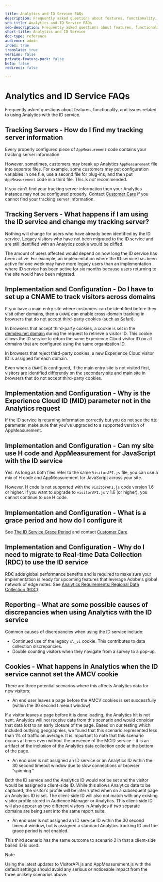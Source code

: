 ```yaml
---

title: Analytics and ID Service FAQs
description: Frequently asked questions about features, functionality, and issues related to using Analytics with the Adobe Experience Cloud ID service
seo-title: Analytics and ID Service FAQs
seo-description: Frequently asked questions about features, functionality, and issues related to using Analytics with the Adobe Experience Cloud ID service
short-title: Analytics and ID Service
doc-type: reference
audience: admin
index: true
translate: true
version: false
private-feature-pack: false
beta: false
redirect: false

---
```


<!--Meta Data Values

**Required Meta for search optimization and page data**

title: free text string

description: free text string

seo-title: free text string

seo-description: free text string

**Optional Meta for extended capabilities**

audience:
all (default), admin, developer, end-user
 
index: true (default), false
 
translate:
true (default), false
 
doc-type:
reference (default), tutorials

version:
false (default), Classic, Standard, 6.5, 6.4, 6.3, 6.2
 
private-feature-pack:
false (default), true
 
beta:
false (default), true
 
redirect:
false (default), pathname
-->

# Analytics and ID Service FAQs

Frequently asked questions about features, functionality, and issues related to using Analytics with the ID service.

## Tracking Servers - How do I find my tracking server information

Every properly configured piece of `AppMeasurement` code contains your tracking server information.

However, sometimes, customers may break up Analytics `AppMeasurement` file into separate files. For example, some customers may put configuration variables in one file, use a second file for plug-ins, and then put `AppMeasurement` code in a third file. This *is not* recommended.

If you can't find your tracking server information then your Analytics instance may not be configured properly. Contact [Customer Care](https://helpx.adobe.com/marketing-cloud/contact-support.html) if you cannot find your tracking server information.

## Tracking Servers - What happens if I am using the ID service and change my tracking server?

Nothing will change for users who have already been identified by the ID service. Legacy visitors who have not been migrated to the ID service and are still identified with an Analytics cookie would be cliffed.

The amount of users affected would depend on how long the ID service has been active. For example, an implementation where the ID service has been active for one week may have more legacy users than an implementation where ID service has been active for six months because users returning to the site would have been migrated.

## Implementation and Configuration - Do I have to set up a CNAME to track visitors across domains

If you have a main entry site where customers can be identified before they visit other domains, then a `CNAME` can enable cross-domain tracking in browsers that do not accept third-party cookies \(such as Safari\).

In browsers that accept third-party cookies, a cookie is set in the [demdex.net domain](https://marketing.adobe.com/resources/help/en_US/aam/demdex-calls.html) during the request to retrieve a visitor ID. This cookie allows the ID service to return the same Experience Cloud visitor ID on all domains that are configured using the same organization ID.

In browsers that reject third-party cookies, a new Experience Cloud visitor ID is assigned for each domain.

Even when a `CNAME` is configured, if the main entry site is not visited first, visitors are identified differently on the secondary site and main site in browsers that do not accept third-party cookies.

## Implementation and Configuration - Why is the Experience Cloud ID \(MID\) parameter not in the Analytics request

If the ID service is returning information correctly but you do not see the `MID` parameter, make sure that you've upgraded to a supported version of AppMeasurement.

## Implementation and Configuration - Can my site use H code and AppMeasurement for JavaScript with the ID service

Yes. As long as both files refer to the same `VisitorAPI.js` file, you can use a mix of H code and AppMeasurement for JavaScript across your site.

However, H code is not supported with the `visitorAPI.js` code version 1.6 or higher. If you want to upgrade to `visitorAPI.js` v 1.6 \(or higher\), you cannot continue to use H code.

## Implementation and Configuration - What is a grace period and how do I configure it

See [The ID Service Grace Period](mcvid_grace_period.html#) and contact [Customer Care](https://helpx.adobe.com/marketing-cloud/contact-support.html).

## Implementation and Configuration - Why do I need to migrate to Real-time Data Collection \(RDC\) to use the ID service

RDC adds global performance benefits and is required to make sure your implementation is ready for upcoming features that leverage Adobe's global network of edge notes. See [Analytics Requirements: Regional Data Collection \(RDC\)](mcvid-requirements.html#section_7D04BB013BC84A25BAE3B148BC0CA25F).

## Reporting - What are some possible causes of discrepancies when using Analytics with the ID service

Common causes of discrepancies when using the ID service include:

+ Continued use of the legacy `s\_vi` cookie. This contributes to data collection discrepancies.
+ Double counting visitors when they navigate from a survey to a pop-up.

## Cookies - What happens in Analytics when the ID service cannot set the AMCV cookie

There are three potential scenarios where this affects Analytics data for new visitors:

+ An end user leaves a page before the AMCV cookies is set successfully \(within the 30 second timeout window\).

If a visitor leaves a page before it is done loading, the Analytics hit is not sent. Analytics will not receive data from this scenario and would consider that data lost to an early closure of the page. Based on our testing which included outlying geographies, we found that this scenario represented less than 1% of traffic on average. It is important to note that this scenario occurs at times even without the presence of the MCID service – it is an artifact of the inclusion of the Analytics data collection code at the bottom of the page.

+ An end user is not assigned an ID service or an Analytics ID within the 30 second timeout window due to slow connections or browser “spinning."

Both the ID service and the Analytics ID would not be set and the visitor would be assigned a client-side ID. While this allows Analytics data to be captured, the visitor’s profile will be interrupted when on a subsequent page an Analytics ID is set. The client-side ID will also not match with any existing visitor profile stored in Audience Manager or Analytics. This client-side ID will also appear as two different visitors in Analytics if two separate domains are being sent into the same report suite.

+ An end user is not assigned an ID service ID within the 30 second timeout window, but is assigned a standard Analytics tracking ID and the grace period is not enabled.

This third scenario has the same outcome to scenario 2 in that a client-side based ID is used.

>[!NOTE]
>Using the latest updates to VisitorAPI.js and AppMeasurement.js with the default settings should avoid any serious or noticeable impact from the three unlikely scenarios above.